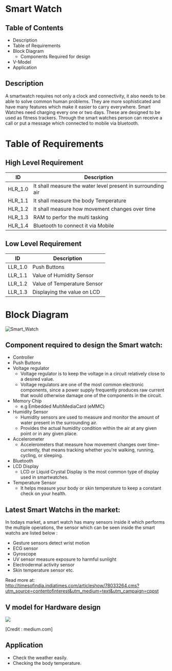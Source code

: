 # Smart Watch
## Table of Contents 
- Description 
- Table of Requirements 
- Block Diagram 
  - Components Required for design
- V-Model 
- Application 


## Description 
 A smartwatch requires not only a clock and connectivity, it also needs to be able to solve common human problems. They are more sophisticated and have many features which make it
 easier to carry everywhere. Smart Watches need charging every one or two days. These are designed to be used as fitness trackers. Through the smart watches person can receive a call or put a message which connected to mobile via bluetooth.
 
 # Table of Requirements 
 
 ## High Level Requirement
 | ID| Description |
 |---|---|
|HLR_1.0| It shall measure the water level present in surrounding air |
|HLR_1.1| It shall measure the body Temperature|
|HLR_1.2| It shall measure how movement changes over time|
|HLR_1.3| RAM to perfor the multi tasking|
|HLR_1.4| Bluetooth to connect it via Mobile|
   
## Low Level Requirement

| ID | Description |
|---|---|
|LLR_1.0|Push Buttons
|LLR_1.1| Value of Humidity Sensor|
|LLR_1.2| Value of Temperature Sensor|
|LLR_1.3| Displaying the value on LCD|

 
 
 # Block Diagram
 ![Smart_Watch](https://user-images.githubusercontent.com/98883965/155131635-fc62d88d-d276-4d5d-95b8-7b3446d88591.JPG)

 
 ## Component required to design the Smart watch:
 - Controller
 - Push Buttons
 - Voltage regulator
   - Voltage regulator is to keep the voltage in a circuit relatively close to a desired value.
   - Voltage regulators are one of the most common electronic components, since a power supply frequently produces raw current that would otherwise damage one of the components in the circuit.
 - Memory Chip
   - e.g Embedded MultiMediaCard (eMMC)
 - Humidity Sensor 
   - Humidity sensors are used to measure and monitor the amount of water present in the surrounding air.
   - Provides the actual humidity condition within the air at any given point or in any given place.
 - Accelerometer 
   - Accelerometers that measure how movement changes over time–currently, that means tracking whether you're walking, running, cycling, or sleeping.
 - Bluetooth
 - LCD Display
   - LCD or Liquid Crystal Display is the most common type of display used in smartwatches.
 - Temperature Sensor
   - It helps measure your body or skin temperature to keep a constant check on your health.  

## Latest Smart Watchs in the market:
In todays market, a smart watch has many sensors inside it which performs the multiple operations, the sensor which can be seen inside the smart watchs are listed 
below :
- Gesture sensors detect wrist motion
- ECG sensor
- Gyroscope
- UV sensor measure exposure to harmful sunlight
- Electrodermal activity sensor
- Skin temperature sensor etc.


Read more at:
http://timesofindia.indiatimes.com/articleshow/78033264.cms?utm_source=contentofinterest&utm_medium=text&utm_campaign=cppst

## V model for Hardware design
![](https://user-images.githubusercontent.com/98883965/155137194-93996182-8d63-4f71-a4aa-4d8fb9811645.png)

[Credit : medium.com]

## Application 
- Check the weather easily.
- Checking the body temperature.



